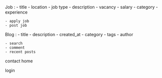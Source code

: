 Job :
    - title
    - location 
    - job type
    - description
    - vacancy
    - salary
    - category
    - experience

    - apply job
    - post job


Blog :
    - title
    - description 
    - created_at
    - category
    - tags
    - author

    - search
    - comment
    - recent posts


contact 
home


login
